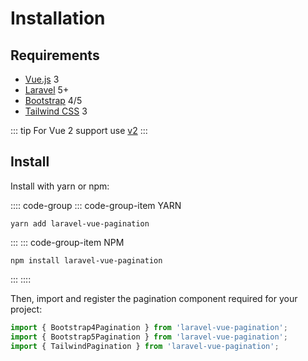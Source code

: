 # Installation

## Requirements

* [Vue.js](https://vuejs.org/) 3
* [Laravel](http://laravel.com/docs/) 5+
* [Bootstrap](http://getbootstrap.com/) 4/5
* [Tailwind CSS](https://tailwindcss.com/) 3

::: tip
For Vue 2 support use [v2](https://github.com/gilbitron/laravel-vue-pagination/releases/tag/2.3.2)
:::

## Install

Install with yarn or npm:

:::: code-group
::: code-group-item YARN
```bash:no-line-numbers
yarn add laravel-vue-pagination
```
:::
::: code-group-item NPM
```bash:no-line-numbers
npm install laravel-vue-pagination
```
:::
::::

Then, import and register the pagination component required for your project:

```js
import { Bootstrap4Pagination } from 'laravel-vue-pagination';
import { Bootstrap5Pagination } from 'laravel-vue-pagination';
import { TailwindPagination } from 'laravel-vue-pagination';
```
